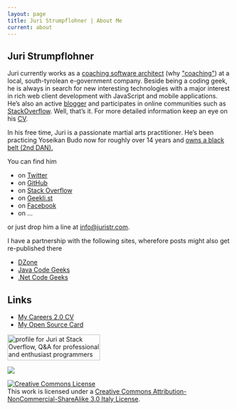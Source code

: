 ```yaml
---
layout: page
title: Juri Strumpflohner | About Me
current: about
---
```


## Juri Strumpflohner

<p>Juri currently works as a <a href='http://careers.stackoverflow.com/juri'>coaching software architect</a> (why <a href="/blog/2013/02/the-coaching-architect/">"coaching"</a>) at a local, south-tyrolean e-government company. Beside being a coding geek, he is always in search for new interesting technologies with a major interest in rich web client development with JavaScript and mobile applications. He&#8217;s also an active <a href='http://blog.js-development'>blogger</a> and participates in online communities such as <a href='http://stackoverflow.com/users/50109/juri'>StackOverflow</a>. Well, that&#8217;s it. For more detailed information keep an eye on his <a href='http://careers.stackoverflow.com/juri'>CV</a>.</p>

<p>In his free time, Juri is a passionate martial arts practitioner. He&#8217;s been practicing Yoseikan Budo now for roughly over 14 years and <a href="/blog/2012/10/2nd-dan-yoseikan-budo/">owns a black belt (2nd DAN).</a></p>

<p>You can find him</p>

<ul>
<li>on <a href='http://twitter.com/juristr'>Twitter</a></li>

<li>on <a href='http://github.com/juristr'>GitHub</a></li>

<li>on <a href='http://stackoverflow.com/users/50109/juri'>Stack Overflow</a></li>

<li>on <a href='https://geekli.st/juri'>Geekli.st</a></li>

<li>on <a href='https://www.facebook.com/pages/Juri-Strumpflohners-TechBlog/157432560964701'>Facebook</a></li>

<li>on &#8230;</li>
</ul>

<p>or just drop him a line at <a href='mailto:info@juristr.com'>&#105;&#110;&#102;&#111;&#064;&#106;&#117;&#114;&#105;&#115;&#116;&#114;&#046;&#099;&#111;&#109;</a>.</p>

<p>I have a partnership with the following sites, wherefore posts might also get re-published there</p>

<ul>
    <li><a href='http://www.dzone.com/users/juristr'>DZone</a></li>
    <li><a href='http://www.javacodegeeks.com/'>Java Code Geeks</a></li>
    <li><a href='http://www.dotnetcodegeeks.com/'>.Net Code Geeks</a></li>
</ul>


## Links

- [My Careers 2.0 CV](http://careers.stackoverflow.com/juri)
- [My Open Source Card](http://osrc.dfm.io/juristr)


<a href="http://stackoverflow.com/users/50109/juri">
    <img src="http://stackoverflow.com/users/flair/50109.png" width="208" height="58" alt="profile for Juri at Stack Overflow, Q&amp;A for professional and enthusiast programmers" title="profile for Juri at Stack Overflow, Q&amp;A for professional and enthusiast programmers">
</a>

<a href="http://www.dzone.com/users/juristr"><img src="http://www.dzone.com/sites/all/files/big-mvbbutton.png"></a>

<a rel="license" href="http://creativecommons.org/licenses/by-nc-sa/3.0/it/deed.en_US"><img alt="Creative Commons License" style="border-width:0" src="http://i.creativecommons.org/l/by-nc-sa/3.0/it/88x31.png" /></a><br />This work is licensed under a <a rel="license" href="http://creativecommons.org/licenses/by-nc-sa/3.0/it/deed.en_US">Creative Commons Attribution-NonCommercial-ShareAlike 3.0 Italy License</a>.
